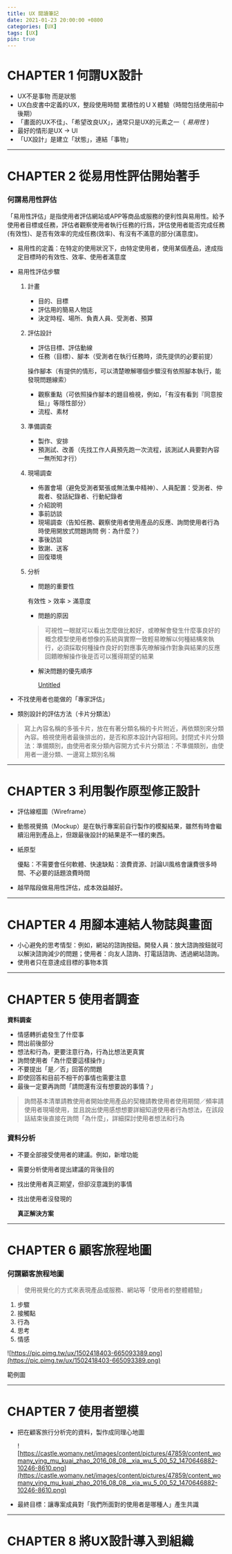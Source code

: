 ```yaml
---
title: UX 閱讀筆記
date: 2021-01-23 20:00:00 +0800
categories: [UX]
tags: [UX]
pin: true
---
```


# CHAPTER 1 何謂UX設計

- UX不是事物 而是狀態
- UX白皮書中定義的UX，整段使用時間 累積性的ＵＸ體驗（時間包括使用前中後期）
- 「畫面的UX不佳」、「希望改良UX」，通常只是UX的元素之一（ *易用性* )
- 最好的情形是UX -> UI
- 「UX設計」是建立「狀態」，連結「事物」

---

# CHAPTER 2 從易用性評估開始著手

### 何謂易用性評估

「易用性評估」是指使用者評估網站或APP等商品或服務的便利性與易用性。給予使用者目標或任務，評估者觀察使用者執行任務的行爲，評估使用者能否完成任務(有效性)、是否有效率的完成任務(效率)、有沒有不滿意的部分(滿意度)。

- 易用性的定義：在特定的使用狀況下，由特定使用者，使用某個產品，達成指定目標時的有效性、效率、使用者滿意度
- 易用性評估步驟
    1. 計畫
        - 目的、目標
        - 評估用的簡易人物誌
        - 決定時程、場所、負責人員、受測者、預算
    2. 評估設計
        - 評估目標、評估動線
        - 任務（目標）、腳本（受測者在執行任務時，須先提供的必要前提）

        操作腳本（有提供的情形，可以清楚暸解哪個步驟沒有依照腳本執行，能發現問題線索）

        - 觀察重點（可依照操作腳本的題目檢視，例如，「有沒有看到『同意按鈕』」等隱性部分）
        - 流程、素材
    3. 準備調查
        - 製作、安排
        - 預測試、改善（先找工作人員預先跑一次流程，該測試人員要對內容一無所知才行）
    4. 現場調查
        - 佈置會場（避免受測者緊張或無法集中精神）、人員配置：受測者、仲裁者、發話紀錄者、行動紀錄者
        - 介紹說明
        - 事前訪談
        - 現場調查（告知任務、觀察使用者使用產品的反應、詢問使用者行為時使用開放式問題詢問 例：為什麼？）
        - 事後訪談
        - 致謝、送客
        - 回復環境
    5. 分析
        - 問題的重要性

        有效性 > 效率 > 滿意度

        - 問題的原因

        > 可視性一眼就可以看出怎麼做比較好，或暸解會發生什麼事良好的概念模型使用者想像的系統與實際一致輕易暸解以何種結構來執行，必須採取何種操作良好的對應事先暸解操作對象與結果的反應回饋暸解操作後是否可以獲得期望的結果

        - 解決問題的優先順序

            [Untitled](https://www.notion.so/16dd275d2dc24584912f190a11692486)

- 不找使用者也能做的「專家評估」
- 類別設計的評估方法（卡片分類法）

> 寫上內容名稱的多張卡片，放在有著分類名稱的卡片附近，再依類別來分類內容。檢視使用者最後排出的，是否和原本設計內容相同。封閉式卡片分類法：準備類別，由使用者來分類內容開方式卡片分類法：不準備類別，由使用者一邊分類、一邊寫上類別名稱

---

# CHAPTER 3 利用製作原型修正設計

- 評估線框圖（Wireframe）
- 動態視覺搞（Mockup）是在執行專案前自行製作的模擬結果，雖然有時會繼續沿用到產品上，但跟最後設計的結果是不一樣的東西。
- 紙原型

    優點：不需要會任何軟體、快速缺點：浪費資源、討論UI風格會讓費很多時間、不必要的話題浪費時間

- 越早階段做易用性評估，成本效益越好。

---

# CHAPTER 4 用腳本連結人物誌與畫面

- 小心避免的思考情型：例如，網站的諮詢按鈕。開發人員：放大諮詢按鈕就可以解決諮詢減少的問題；使用者：向友人諮詢、打電話諮詢、透過網站諮詢。
- 使用者只在意達成目標的事物本質

---

# CHAPTER 5 使用者調查

**資料調查**

- 情感轉折處發生了什麼事
- 問出前後部分
- 想法和行為，更要注意行為，行為比想法更真實
- 詢問使用者「為什麼要這樣操作」
- 不要提出「是／否」回答的問題
- 即使回答和目前不相干的事情也需要注意
- 最後一定要再詢問「請問還有沒有想要說的事情？」

> 詢問基本清單請教使用者開始使用產品的契機請教使用者使用期間／頻率請使用者現場使用，並且說出使用感想想要詳細知道使用者行為想法，在該段話結束後直接在詢問「為什麼」，詳細探討使用者想法和行為

### 資料分析

- 不要全部接受使用者的建議。例如，新增功能
- 需要分析使用者提出建議的背後目的
- 找出使用者真正期望，但卻沒意識到的事情
- 找出使用者沒發現的

    **真正解決方案**

---

# CHAPTER 6 顧客旅程地圖

### 何謂顧客旅程地圖

> 使用視覺化的方式來表現產品或服務、網站等「使用者的整體體驗」

1. 步驟
2. 接觸點
3. 行為
4. 思考
5. 情感

![https://pic.pimg.tw/ux/1502418403-665093389.png](https://pic.pimg.tw/ux/1502418403-665093389.png)

範例圖

---

# CHAPTER 7 使用者塑模

- 把在顧客旅行分析完的資料，製作成同理心地圖

    ![https://castle.womany.net/images/content/pictures/47859/content_womany_ying_mu_kuai_zhao_2016_08_08__xia_wu_5_00_52_1470646882-10246-8610.png](https://castle.womany.net/images/content/pictures/47859/content_womany_ying_mu_kuai_zhao_2016_08_08__xia_wu_5_00_52_1470646882-10246-8610.png)

- 最終目標：讓專案成員對「我們所面對的使用者是哪種人」產生共識

---

# CHAPTER 8 將UX設計導入到組織